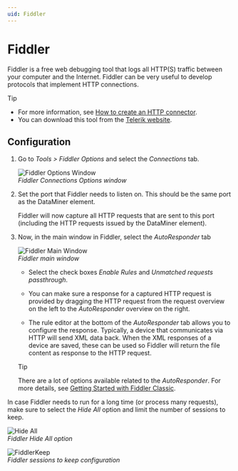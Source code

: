 ```yaml
---
uid: Fiddler
---
```


# Fiddler

Fiddler is a free web debugging tool that logs all HTTP(S) traffic between your computer and the Internet. Fiddler can be very useful to develop protocols that implement HTTP connections.

> [!TIP]
>
> - For more information, see [How to create an HTTP connector](xref:How_to_create_an_HTTP_connector_CoinMarketCap_use_case).
> - You can download this tool from the [Telerik website](http://www.telerik.com/fiddler).

## Configuration

1. Go to *Tools > Fiddler Options* and select the *Connections* tab.

   ![Fiddler Options Window](~/develop/images/Fiddler_Options_Window.png)<br>*Fiddler Connections Options window*

1. Set the port that Fiddler needs to listen on. This should be the same port as the DataMiner element.

   Fiddler will now capture all HTTP requests that are sent to this port (including the HTTP requests issued by the DataMiner element).

1. Now, in the main window in Fiddler, select the *AutoResponder* tab

   ![Fiddler Main Window](~/develop/images/Fiddler_Main_Window.png)<br>*Fiddler main window*

   - Select the check boxes *Enable Rules* and *Unmatched requests passthrough*.

   - You can make sure a response for a captured HTTP request is provided by dragging the HTTP request from the request overview on the left to the *AutoResponder* overview on the right.

   - The rule editor at the bottom of the *AutoResponder* tab allows you to configure the response. Typically, a device that communicates via HTTP will send XML data back. When the XML responses of a device are saved, these can be used so Fiddler will return the file content as response to the HTTP request.

   > [!TIP]
   > There are a lot of options available related to the *AutoResponder*. For more details, see [Getting Started with Fiddler Classic](http://docs.telerik.com/fiddler/configure-fiddler/tasks/configurefiddler).

In case Fiddler needs to run for a long time (or process many requests), make sure to select the *Hide All* option and limit the number of sessions to keep.

![Hide All](~/develop/images/Hide_All.png)<br>*Fiddler Hide All option*

![FiddlerKeep](~/develop/images/FiddlerKeep.png)<br>*Fiddler sessions to keep configuration*
